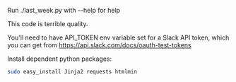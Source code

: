 Run ./last_week.py with --help for help

This code is terrible quality.

You'll need to have API_TOKEN env variable set for a Slack API token, which you can get from https://api.slack.com/docs/oauth-test-tokens

Install dependent python packages:

```bash
sudo easy_install Jinja2 requests htmlmin
```
